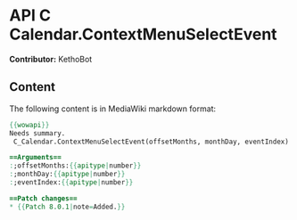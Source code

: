 # API C Calendar.ContextMenuSelectEvent

**Contributor:** KethoBot

## Content

The following content is in MediaWiki markdown format:

```mediawiki
{{wowapi}}
Needs summary.
 C_Calendar.ContextMenuSelectEvent(offsetMonths, monthDay, eventIndex)

==Arguments==
:;offsetMonths:{{apitype|number}}
:;monthDay:{{apitype|number}}
:;eventIndex:{{apitype|number}}

==Patch changes==
* {{Patch 8.0.1|note=Added.}}
```